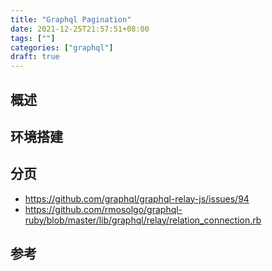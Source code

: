 ```yaml
---
title: "Graphql Pagination"
date: 2021-12-25T21:57:51+08:00
tags: [""]
categories: ["graphql"]
draft: true
---
```


## 概述

## 环境搭建

## 分页

- https://github.com/graphql/graphql-relay-js/issues/94
- https://github.com/rmosolgo/graphql-ruby/blob/master/lib/graphql/relay/relation_connection.rb

## 参考
